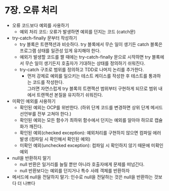 # 7장. 오류 처리

- 오류 코드보다 예외를 사용하기
  - 예외 처리 코드: 오류가 발생하면 예외를 던지는 코드 (catch문)
- try-catch-finally 문부터 작성하기
  - try 블록은 트랜잭션과 비슷하다. try 블록에서 무슨 일이 생기든 catch 블록은 프로그램 상태를 일관성 있게 유지해야 한다.
  - 예외가 발생할 코드를 짤 때에는 try-catch-finally 문으로 시작하면 try 블록에서 무슨 일이 생기든지 호출자가 기대하는 상태를 정의하기 쉬워진다.
  - try-catch 구조로 범위를 정의하고 TDD로 나머지 논리를 추가한다.
    - 먼저 강제로 예외를 일으키는 테스트 케이스를 작성한 후 테스트를 통과하는 코드를 작성한다. <br />
    그러면 자연스럽게 try 블록의 트랜잭션 범위부터 구현하게 되므로 범위 내에서 트랜잭션 본질을 유지하기 쉬워진다.
- 미확인 예외를 사용하기
  - 확인된 예외는 OCP를 위반한다. (하위 단계 코드를 변경하면 상위 단계 메서드 선언부를 전부 고쳐야 한다.)
  - 확인된 예외는 모든 함수가 최하위 함수에서 던지는 예외를 알아야 하므로 캡슐화가 깨진다.
  - 확인된 예외(checked exception): 예외처리를 구현하지 않으면 컴파일 에러 발생 (컴파일 시 확인해서 확인된 예외)
  - 미확인 예외(unchecked exception): 컴파일 시 확인하지 않기 때문에 미확인 예외
- null을 반환하지 말기
  - null 반환은 일거리를 늘릴 뿐만 아니라 호출자에게 문제를 떠넘긴다.
  - null 반환보다는 예외를 던지거나 특수 사례 객체를 반환하자 
- 메서드에 null을 전달하지 말기: 인수로 null을 전달하는 것은 null을 반환하는 것보다 더 나쁘다
